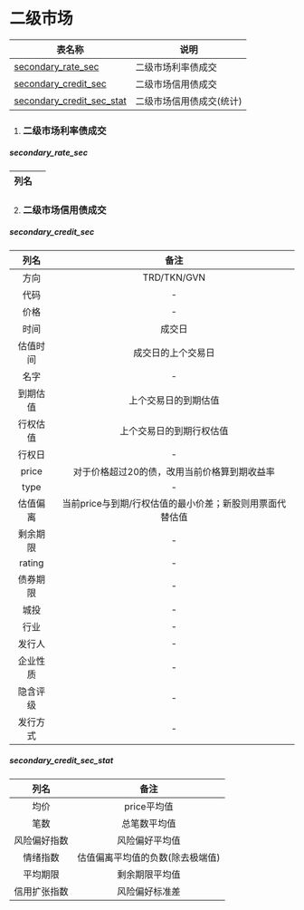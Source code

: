 # 二级市场

| 表名称                                        | 说明                     |
| --------------------------------------------- | ------------------------ |
| [secondary_rate_sec](#secondary_rate_sec)                            | 二级市场利率债成交       |
| [secondary_credit_sec](#secondary_credit_sec) | 二级市场信用债成交       |
| [secondary_credit_sec_stat](#secondary_credit_sec_stat)                     | 二级市场信用债成交(统计) |

1. ### 二级市场利率债成交
##### secondary_rate_sec

|      列名       |  |
| :-------------: | :------: |


2. ### 二级市场信用债成交
##### secondary_credit_sec
|列名|备注|
|:-:|:-:|
|方向|TRD/TKN/GVN|
|代码|-|
|价格|-|
|时间|成交日|
|估值时间|成交日的上个交易日|
|名字|-|
|到期估值|上个交易日的到期估值|
|行权估值|上个交易日的到期行权估值|
|行权日|-|
|price|对于价格超过20的债，改用当前价格算到期收益率|
|type|-|
|估值偏离|当前price与到期/行权估值的最小价差；新股则用票面代替估值|
|剩余期限|-|
|rating|-|
|债券期限|-|
|城投|-|
|行业|-|
|发行人|-|
|企业性质|-|
|隐含评级|-|
|发行方式|-|




##### secondary_credit_sec_stat
|列名|备注|
|:-:|:-:|
|均价|price平均值|
|笔数|总笔数平均值|
|风险偏好指数|风险偏好平均值|
|情绪指数|估值偏离平均值的负数(除去极端值)|
|平均期限|剩余期限平均值|
|信用扩张指数|风险偏好标准差|








